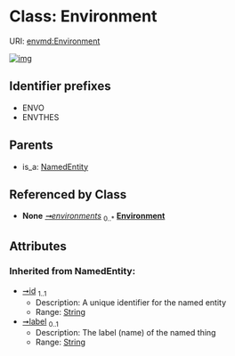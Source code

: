 
# Class: Environment




URI: [envmd:Environment](http://w3id.org/ontogpt/environmental-metadataEnvironment)


[![img](https://yuml.me/diagram/nofunky;dir:TB/class/[NamedEntity],[Dataset]-%20environments%200..*>[Environment&#124;id(i):string;label(i):string%20%3F],[NamedEntity]^-[Environment],[Dataset])](https://yuml.me/diagram/nofunky;dir:TB/class/[NamedEntity],[Dataset]-%20environments%200..*>[Environment&#124;id(i):string;label(i):string%20%3F],[NamedEntity]^-[Environment],[Dataset])

## Identifier prefixes

 * ENVO
 * ENVTHES

## Parents

 *  is_a: [NamedEntity](NamedEntity.md)

## Referenced by Class

 *  **None** *[➞environments](dataset__environments.md)*  <sub>0..\*</sub>  **[Environment](Environment.md)**

## Attributes


### Inherited from NamedEntity:

 * [➞id](namedEntity__id.md)  <sub>1..1</sub>
     * Description: A unique identifier for the named entity
     * Range: [String](types/String.md)
 * [➞label](namedEntity__label.md)  <sub>0..1</sub>
     * Description: The label (name) of the named thing
     * Range: [String](types/String.md)

